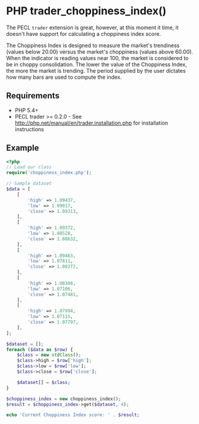 # PHP trader_choppiness_index()
The PECL `trader` extension is great, however, at this moment it time, it doesn't have support for calculating a choppiness index score.

The Choppiness Index is designed to measure the market's trendiness (values below 20.00) versus the market's choppiness (values above 60.00). When the indicator is reading values near 100, the market is considered to be in choppy consolidation. The lower the value of the Choppiness Index, the more the market is trending. The period supplied by the user dictates how many bars are used to compute the index.

## Requirements
 * PHP 5.4+
 * PECL trader >= 0.2.0 - See http://php.net/manual/en/trader.installation.php for installation instructions

## Example
```PHP
<?php
// Load our class
require('choppiness_index.php');

// Sample dataset
$data = [
    [
        'high' => 1.09437,
        'low' => 1.09017,
        'close' => 1.09313,
    ],
    [
        'high' => 1.09372,
        'low' => 1.08528,
        'close' => 1.08632,
    ],
    [
        'high' => 1.09463,
        'low' => 1.07811,
        'close' => 1.08272,
    ],
    [
        'high' => 1.08388,
        'low' => 1.07106,
        'close' => 1.07481,
    ],
    [
        'high' => 1.07994,
        'low' => 1.07115,
        'close' => 1.07797,
    ],
];

$dataset = [];
foreach ($data as $row) {
    $class = new stdClass();
    $class->high = $row['high'];
    $class->low = $row['low'];
    $class->close = $row['close'];

    $dataset[] = $class;
}

$choppiness_index = new choppiness_index();
$result = $choppiness_index->get($dataset, 4);

echo 'Current Choppiness Index score: ' . $result;
```
